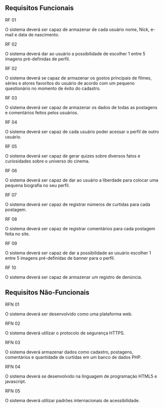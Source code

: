 ## Requisitos Funcionais

RF 01 

O sistema deverá ser capaz de armazenar de cada usuário nome, Nick, e-mail e data de nascimento.

RF 02

O sistema deverá dar ao usuário a possibilidade de escolher 1 entre 5 imagens pré-definidas de perfil.

RF 02

O sistema deverá se capaz de armazenar os gostos principais de filmes, séries e atores favoritos do usuário de acordo com um pequeno questionário no momento de êxito do cadastro.

RF 03

O sistema deverá ser capaz de armazenar os dados de todas as postagens e comentários feitos pelos usuários.

RF 04 

O sistema deverá ser capaz de cada usuário poder acessar o perfil de outro usuário.

RF 05 

O sistema deverá ser capaz de gerar quizes sobre diversos fatos e curiosidades sobre o universo do cinema.

RF 06 

O sistema deverá ser capaz de dar ao usuário a liberdade para colocar uma pequena biografia no seu perfil.

RF 07 

O sistema deverá ser capaz de registrar números de curtidas para cada postagem.

RF 08 

O sistema deverá ser capaz de registrar comentários para cada postagem feita no site.

RF 09

O sistema deverá ser capaz de dar a possibilidade ao usuário escolher 1 entre 5 imagens pré-definidas de banner para o perfil.

RF 10 

O sistema deverá ser capaz de armazenar um registro de denúncia.

## Requisitos Não-Funcionais

RFN 01  

O sistema deverá ser desenvolvido como uma plataforma web.

RFN 02

O sistema deverá utilizar o protocolo de segurança HTTPS.

RFN 03 

O sistema deverá armazenar dados como cadastro, postagens, comentários e quantidade de curtidas em um banco de dados PHP.

RFN 04 

O sistema deverá se desenvolvido na linguagem de programação HTML5  e javascript.

RFN 05 

O sistema deverá utilizar padrões internacionais de acessibilidade.
